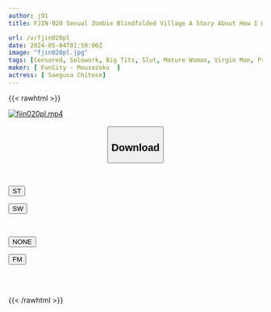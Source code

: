 ```yaml
---
author: j91
title: FJIN-020 Sexual Zombie Blindfolded Village A Story About How I Was Picked Up By A Villager And Offered To A Shrine Maiden As A Meat Masturbator Chitose Yuki With Huge Breasts J Cup 110cm

url: /v/fjin020pl
date: 2024-05-04T01:50:00Z
image: "fjin020pl.jpg"
tags: [Censored, Solowork, Big Tits, Slut, Mature Woman, Virgin Man, Priestess	]
maker: [ FunCity - Mousozoku  ]
actress: [ Saegusa Chitose]
---
```



{{< rawhtml >}}

<div class="video" data-videoid="MJ8dO3vOG7TmRzR">
    <a href="javascript:;">
        <img src="/v/fjin020pl/fjin020pl.jpg" width="WIDTH" height="HEIGHT" alt="fjin020pl.mp4" loading="lazy">
    </a>
</div>

<script type="text/javascript" src="https://j91.asia/asset/on-demand-st.js"></script>

<br>
  <link rel="stylesheet" href="https://j91.asia/asset/bs5.css">
  
  <center>
  <button class="btn btn-primary" type="button" data-bs-toggle="collapse" data-bs-target=".multi-collapse" aria-expanded="false" aria-controls="multiCollapseExample1 multiCollapseExample2"><h2>Download</h2></button></center>
</p>
<div class="row">
  <div class="col">
    <div class="collapse multi-collapse" id="multiCollapseExample1">
      <div class="card card-body">
	      	      <br>
<div class="buttons">  
<p><a href="https://streamtape.to/v/MJ8dO3vOG7TmRzR" target="_blank"><button class="btn-hover color-3"><i class="fa fa-download"></i> ST</button></a></p>
<p><a href="https://asnwish.com/jwcc2mivqcsm" target="_blank"><button class="btn-hover color-2"><i class="fa fa-download"></i> SW</button></a></p></div>
    </div>
  </div>
</div>
  <div class="col">
    <div class="collapse multi-collapse" id="multiCollapseExample2">
      <div class="card card-body">
	      <br>
<div class="buttons">
<p><a href="javascript:;"><button class="btn-hover color-9"><i class="fa fa-download"></i> NONE</button></a></p>
<p><a href="https://filemoon.sx/d/xw6ltbov6yn7"><button class="btn-hover color-8"><i class="fa fa-download"></i> FM</button></a></p></div>
<br><br>
      </div>
    </div>
  </div>
</div>

{{< /rawhtml >}}
